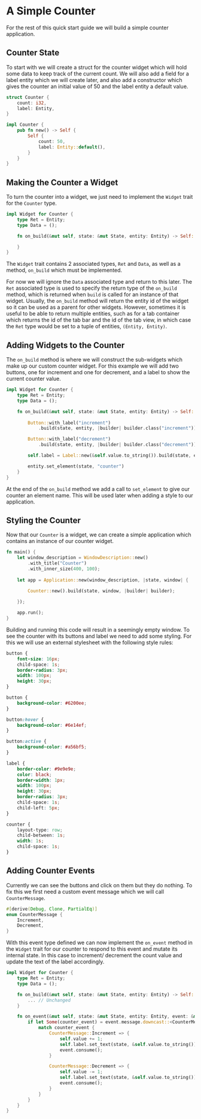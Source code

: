 # A Simple Counter

For the rest of this quick start guide we will build a simple counter application.

## Counter State
To start with we will create a struct for the counter widget which will hold some data to keep track of the current count. We will also add a field for a label entity which we will create later, and also add a constructor which gives the counter an initial value of 50 and the label entity a default value.

```rs
struct Counter {
    count: i32,
    label: Entity,
}

impl Counter {
    pub fn new() -> Self {
        Self {
            count: 50,
            label: Entity::default(),
        }
    }
}
```

## Making the Counter a Widget
To turn the counter into a widget, we just need to implement the `Widget` trait for the `Counter` type.

```rs
impl Widget for Counter {
    type Ret = Entity;
    type Data = ();

    fn on_build(&mut self, state: &mut State, entity: Entity) -> Self::Ret {

    }
}
```

The `Widget` trait contains 2 associated types, `Ret` and `Data`, as well as a method, `on_build` which must be implemented.

For now we will ignore the `Data` associated type and return to this later. The `Ret` associated type is used to specify the return type of the `on_build` method, which is returned when `build` is called for an instance of that widget. Usually, the `on_build` method will return the entity id of the widget so it can be used as a parent for other widgets. However, sometimes it is useful to be able to return multiple entities, such as for a tab container which returns the id of the tab bar and the id of the tab view, in which case the `Ret` type would be set to a tuple of entities, `(Entity, Entity)`.

## Adding Widgets to the Counter
The `on_build` method is where we will construct the sub-widgets which make up our custom counter widget. For this example we will add two buttons, one for increment and one for decrement, and a label to show the current counter value.

```rs
impl Widget for Counter {
    type Ret = Entity;
    type Data = ();

    fn on_build(&mut self, state: &mut State, entity: Entity) -> Self::Ret {
        
        Button::with_label("increment")
            .build(state, entity, |builder| builder.class("increment"));

        Button::with_label("decrement")
            .build(state, entity, |builder| builder.class("decrement"));

        self.label = Label::new(&self.value.to_string()).build(state, entity, |builder| builder);

        entity.set_element(state, "counter")
    }
}
```

At the end of the `on_build` method we add a call to `set_element` to give our counter an element name. This will be used later when adding a style to our application.

## Styling the Counter

Now that our `Counter` is a widget, we can create a simple application which contains an instance of our counter widget.

```rs
fn main() {
    let window_description = WindowDescription::new()
        .with_title("Counter")
        .with_inner_size(400, 100);
        
    let app = Application::new(window_description, |state, window| {
        
        Counter::new().build(state, window, |builder| builder);

    });

    app.run();
}
```

Building and running this code will result in a seemingly empty window. To see the counter with its buttons and label we need to add some styling. For this we will use an external stylesheet with the following style rules:

```css
button {
    font-size: 16px;
    child-space: 1s;
    border-radius: 3px;
    width: 100px;
    height: 30px;
}

button {
    background-color: #6200ee;
}

button:hover {
    background-color: #6e14ef;
}

button:active {
    background-color: #a56bf5;
}

label {
    border-color: #9e9e9e;
    color: black;
    border-width: 1px;
    width: 100px;
    height: 30px;
    border-radius: 3px;
    child-space: 1s;
    child-left: 5px;
}

counter {
    layout-type: row;
    child-between: 1s;
    width: 1s;
    child-space: 1s;
}
```

## Adding Counter Events
Currently we can see the buttons and click on them but they do nothing. To fix this we first need a custom event message which we will call `CounterMessage`.

```rs
#[derive(Debug, Clone, PartialEq)]
enum CounterMessage {
    Increment,
    Decrement,
}
```

With this event type defined we can now implement the `on_event` method in the `Widget` trait for our counter to respond to this event and mutate its internal state. In this case to increment/ decrement the count value and update the text of the label accordingly.

```rs
impl Widget for Counter {
    type Ret = Entity;
    type Data = ();

    fn on_build(&mut self, state: &mut State, entity: Entity) -> Self::Ret {
        ... // Unchanged
    }

    fn on_event(&mut self, state: &mut State, entity: Entity, event: &mut Event) {
        if let Some(counter_event) = event.message.downcast::<CounterMessage>() {
            match counter_event {
                CounterMessage::Increment => {
                    self.value += 1;
                    self.label.set_text(state, &self.value.to_string());
                    event.consume();
                }

                CounterMessage::Decrement => {
                    self.value -= 1;
                    self.label.set_text(state, &self.value.to_string());
                    event.consume();
                }
            }
        }
    }
}
```